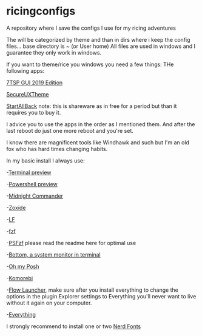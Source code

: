 # ricingconfigs
A repository where I save the configs I use for my ricing adventures

  
The will be categorized by theme and than in dirs where i keep the config files... base directory is ~ (or User home)
All files are used in windows and I guarantee they only work in windows.

  
If you want to theme/rice you windows you need a few things:
THe following apps:  

  
[7TSP GUI 2019 Edition](https://www.deviantart.com/devillnside/art/7TSP-GUI-2019-Edition-804769422)  

[SecureUXTheme](https://github.com/namazso/SecureUxTheme)  

[StartAllBack](https://www.startallback.com/) note: this is shareware as in free for a period but than it requires you to buy it.  


I advice you to use the apps in the order as I mentioned them.
And after the last reboot do just one more reboot and you're set.

  
I know there are magnificent tools like Windhawk and such but I'm an old fox who has hard times changing habits.

  
In my basic install I always use:  

-[Terminal preview](https://github.com/microsoft/terminal)  

-[Powershell preview](https://github.com/PowerShell/PowerShell)  

-[Midnight Commander](https://sourceforge.net/projects/mcwin32/)  

-[Zoxide](https://github.com/ajeetdsouza/zoxide)  

-[LF](https://github.com/gokcehan/lf)   

-[fzf](https://github.com/junegunn/fzf)  

-[PSFzf](https://github.com/kelleyma49/PSFzf) please read the readme here for optimal use  

-[Bottom, a system monitor in terminal](https://github.com/ClementTsang/bottom)  

-[Oh my Posh](https://ohmyposh.dev/)  

-[Komorebi](https://github.com/LGUG2Z/komorebi)  

-[Flow Launcher](https://www.flowlauncher.com/), make sure after you install everything to change the options in the plugin Explorer settings to Everything you'll never want to live without it again on your computer.  

-[Everything](https://www.voidtools.com/downloads/)  


  
I strongly recommend to install one or two [Nerd Fonts](https://www.nerdfonts.com/font-downloads)
